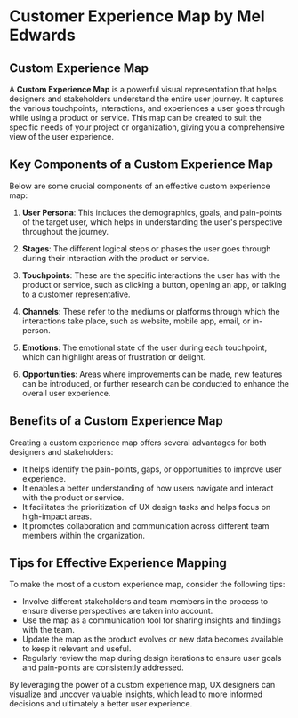 # Customer Experience Map by Mel Edwards

## Custom Experience Map

A **Custom Experience Map** is a powerful visual representation that helps designers and stakeholders understand the entire user journey. It captures the various touchpoints, interactions, and experiences a user goes through while using a product or service. This map can be created to suit the specific needs of your project or organization, giving you a comprehensive view of the user experience.

## Key Components of a Custom Experience Map

Below are some crucial components of an effective custom experience map:

1. **User Persona**: This includes the demographics, goals, and pain-points of the target user, which helps in understanding the user's perspective throughout the journey.

2. **Stages**: The different logical steps or phases the user goes through during their interaction with the product or service.

3. **Touchpoints**: These are the specific interactions the user has with the product or service, such as clicking a button, opening an app, or talking to a customer representative.

4. **Channels**: These refer to the mediums or platforms through which the interactions take place, such as website, mobile app, email, or in-person.

5. **Emotions**: The emotional state of the user during each touchpoint, which can highlight areas of frustration or delight.

6. **Opportunities**: Areas where improvements can be made, new features can be introduced, or further research can be conducted to enhance the overall user experience.

## Benefits of a Custom Experience Map

Creating a custom experience map offers several advantages for both designers and stakeholders:

- It helps identify the pain-points, gaps, or opportunities to improve user experience.
- It enables a better understanding of how users navigate and interact with the product or service.
- It facilitates the prioritization of UX design tasks and helps focus on high-impact areas.
- It promotes collaboration and communication across different team members within the organization.

## Tips for Effective Experience Mapping

To make the most of a custom experience map, consider the following tips:

- Involve different stakeholders and team members in the process to ensure diverse perspectives are taken into account.
- Use the map as a communication tool for sharing insights and findings with the team.
- Update the map as the product evolves or new data becomes available to keep it relevant and useful.
- Regularly review the map during design iterations to ensure user goals and pain-points are consistently addressed.

By leveraging the power of a custom experience map, UX designers can visualize and uncover valuable insights, which lead to more informed decisions and ultimately a better user experience.